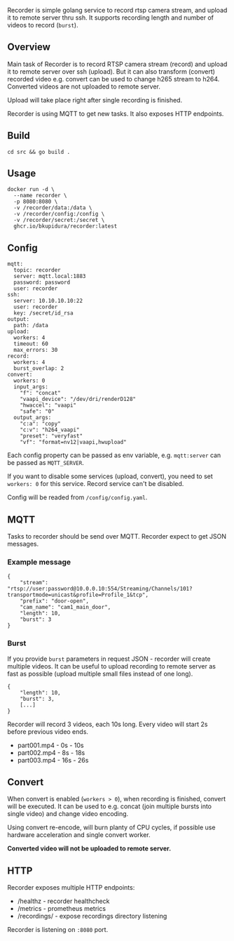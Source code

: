 Recorder is simple golang service to record rtsp camera stream, and upload it to remote server thru ssh.
It supports recording length and number of videos to record (`burst`).

## Overview
Main task of Recorder is to record RTSP camera stream (record) and upload it to remote server over ssh (upload).
But it can also transform (convert) recorded video e.g. convert can be used to change h265 stream to h264. Converted videos are not uploaded to remote server.

Upload will take place right after single recording is finished.

Recorder is using MQTT to get new tasks. It also exposes HTTP endpoints.

## Build
`cd src && go build .`

## Usage

```
docker run -d \
  --name recorder \
  -p 8080:8080 \
  -v /recorder/data:/data \
  -v /recorder/config:/config \
  -v /recorder/secret:/secret \
  ghcr.io/bkupidura/recorder:latest
```

## Config
```
mqtt:
  topic: recorder
  server: mqtt.local:1883
  password: password
  user: recorder
ssh:
  server: 10.10.10.10:22
  user: recorder
  key: /secret/id_rsa
output:
  path: /data
upload:
  workers: 4
  timeout: 60
  max_errors: 30
record:
  workers: 4
  burst_overlap: 2
convert:
  workers: 0
  input_args:
    "f": "concat"
    "vaapi_device": "/dev/dri/renderD128"
    "hwaccel": "vaapi"
    "safe": "0"
  output_args:
    "c:a": "copy"
    "c:v": "h264_vaapi"
    "preset": "veryfast"
    "vf": "format=nv12|vaapi,hwupload"
```

Each config property can be passed as env variable, e.g. `mqtt:server` can be passed as `MQTT_SERVER`.

If you want to disable some services (upload, convert), you need to set `workers: 0` for this service.
Record service can't be disabled.

Config will be readed from `/config/config.yaml`.

## MQTT
Tasks to recorder should be send over MQTT. Recorder expect to get JSON messages.

### Example message
```
{
    "stream": "rtsp://user:password@10.0.0.10:554/Streaming/Channels/101?transportmode=unicast&profile=Profile_1&tcp",
    "prefix": "door-open",
    "cam_name": "cam1_main_door",
    "length": 10,
    "burst": 3
}
```

### Burst
If you provide `burst` parameters in request JSON - recorder will create multiple videos. It can be useful to upload recording to remote server as fast as possible (upload multiple small files instead of one long).

```
{
    "length": 10,
    "burst": 3,
    [...]
}
```
Recorder will record 3 videos, each 10s long. Every video will start 2s before previous video ends.
* part001.mp4 - 0s - 10s
* part002.mp4 - 8s - 18s
* part003.mp4 - 16s - 26s

## Convert
When convert is enabled (`workers > 0`), when recording is finished, convert will be executed. It can be used to e.g. concat (join multiple bursts into single video) and change video encoding.

Using convert re-encode, will burn planty of CPU cycles, if possible use hardware acceleration and single convert worker.

**Converted video will not be uploaded to remote server.**

## HTTP
Recorder exposes multiple HTTP endpoints:

* /healthz - recorder healthcheck
* /metrics - prometheus metrics
* /recordings/ - expose recordings directory listening

Recorder is listening on `:8080` port.
